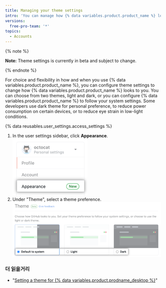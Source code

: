 ```yaml
---
title: Managing your theme settings
intro: 'You can manage how {% data variables.product.product_name %} looks to you by setting a theme preference that either follows your system settings or always uses light mode or dark mode.'
versions:
  free-pro-team: '*'
topics:
  - Accounts
---
```


{% note %}

**Note:** Theme settings is currently in beta and subject to change.

{% endnote %}

For choice and flexibility in how and when you use {% data variables.product.product_name %}, you can configure theme settings to change how {% data variables.product.product_name %} looks to you. You can choose from two themes, light and dark, or you can configure {% data variables.product.product_name %} to follow your system settings. Some developers use dark theme for personal preference, to reduce power consumption on certain devices, or to reduce eye strain in low-light conditions.

{% data reusables.user_settings.access_settings %}
1. In the user settings sidebar, click **Appearance**. !["Appearance" tab in user settings sidebar](/assets/images/help/settings/appearance-tab.png)
1. Under "Theme", select a theme preference. ![Radio buttons for theme settings](/assets/images/help/settings/theme-settings-radio-buttons.png)

### 더 읽을거리

- "[Setting a theme for {% data variables.product.prodname_desktop %}](/desktop/installing-and-configuring-github-desktop/setting-a-theme-for-github-desktop)"
